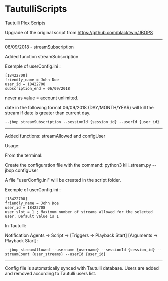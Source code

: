 # TautulliScripts
Tautulli Plex Scripts

Upgrade of the original script from https://github.com/blacktwin/JBOPS

***
06/09/2018 - streamSubscription

Added function streamSubscription

Exemple of userConfig.ini :
```
[18422708]
friendly_name = John Doe
user_id = 18422708
subscription_end = 06/09/2018
```
never as value = account unlimited.

date in the following format 06/09/2018 (DAY/MONTH/YEAR) will kill the stream if date is greater than current day.

```
--jbop streamSubscription --sessionId {session_id} --userId {user_id}
```


***
Added functions: streamAllowed and configUser

Usage:

From the terminal:

Create the configuration file with the command:
python3 kill_stream.py --jbop configUser

A file "userConfig.ini" will be created in the script folder.

Exemple of userConfig.ini :
```
[18422708]
friendly_name = John Doe
user_id = 18422708
user_slot = 1 ; Maximum number of streams allowed for the selected user. Default value is 1
```
In Tautulli:

Notification Agents -> Script -> [Triggers -> Playback Start]
[Arguments -> Playback Start]:
```
--jbop streamAllowed --username {username} --sessionId {session_id} --streamCount {user_streams} --userId {user_id}
```
***
Config file is automatically synced with Tautulli database.
Users are added and removed according to Tautulli users list.
